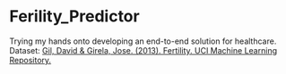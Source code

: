# Ferility_Predictor
Trying my hands onto developing an end-to-end solution for healthcare.
Dataset: [Gil, David & Girela, Jose. (2013). Fertility. UCI Machine Learning Repository.](https://archive.ics.uci.edu/ml/datasets/AI4I+2020+Predictive+Maintenance+Dataset)
